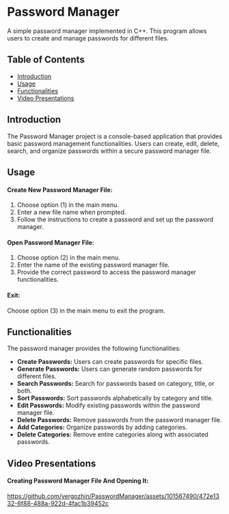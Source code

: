 # Password Manager

A simple password manager implemented in C++. This program allows users to create and manage passwords for different files.

## Table of Contents

- [Introduction](#introduction)
- [Usage](#usage)
- [Functionalities](#functionalities)
- [Video Presentations](#video-presentations)

## Introduction

The Password Manager project is a console-based application that provides basic password management functionalities. Users can create, edit, delete, search, and organize passwords within a secure password manager file.

## Usage

#### Create New Password Manager File:

1. Choose option (1) in the main menu.
2. Enter a new file name when prompted.
3. Follow the instructions to create a password and set up the password manager.

#### Open Password Manager File:

1. Choose option (2) in the main menu.
2. Enter the name of the existing password manager file.
3. Provide the correct password to access the password manager functionalities.

#### Exit:

Choose option (3) in the main menu to exit the program.

## Functionalities

The password manager provides the following functionalities:

- **Create Passwords:** Users can create passwords for specific files.
- **Generate Passwords:** Users can generate random passwords for different files.
- **Search Passwords:** Search for passwords based on category, title, or both.
- **Sort Passwords:** Sort passwords alphabetically by category and title.
- **Edit Passwords:** Modify existing passwords within the password manager file.
- **Delete Passwords:** Remove passwords from the password manager file.
- **Add Categories:** Organize passwords by adding categories.
- **Delete Categories:** Remove entire categories along with associated passwords.

## Video Presentations

#### Creating Password Manager File And Opening It:
https://github.com/yergozhin/PasswordManager/assets/101567490/472e1332-6f88-488a-922d-4fac1b39452c

